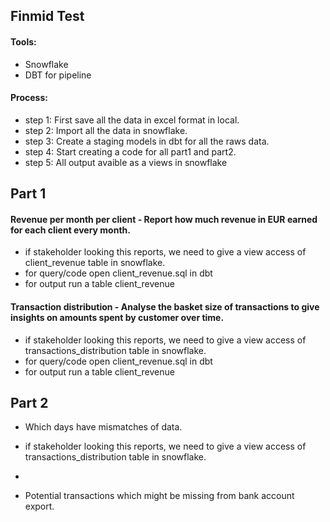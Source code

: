 ## Finmid Test 

#### Tools:
 - Snowflake
 - DBT for pipeline
   
#### Process:
- step 1: First save all the data in excel format in local.
- step 2: Import all the data in snowflake.
- step 3: Create a staging models in dbt for all the raws data.
- step 4: Start creating a code for all part1 and part2.
- step 5: All output avaible as a views in snowflake
  
## Part 1
#### Revenue per month per client - Report how much revenue in EUR earned for each client every month.
- if stakeholder looking this reports, we need to give a view access of client_revenue table in snowflake.
- for query/code open client_revenue.sql in dbt
- for output run a table client_revenue

#### Transaction distribution - Analyse the basket size of transactions to give insights on amounts spent by customer over time.
- if stakeholder looking this reports, we need to give a view access of transactions_distribution table in snowflake.
- for query/code open client_revenue.sql in dbt
- for output run a table client_revenue

## Part 2

- Which days have mismatches of data.
- if stakeholder looking this reports, we need to give a view access of transactions_distribution table in snowflake.

- 
- Potential transactions which might be missing from bank account export.
